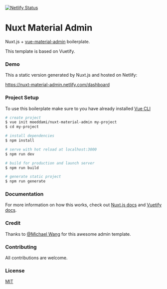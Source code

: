 [![Netlify Status](https://api.netlify.com/api/v1/badges/6d248400-2f19-4f30-aa78-6c77b6aa65c9/deploy-status)](https://app.netlify.com/sites/nuxt-material-admin/deploys)

# Nuxt Material Admin

Nuxt.js + [vue-material-admin](https://github.com/tookit/vue-material-admin) boilerplate.

This template is based on Vuetify.

### Demo

This a static version generated by Nuxt.js and hosted on Netlify:

https://nuxt-material-admin.netlify.com/dashboard

### Project Setup

To use this boilerplate make sure to you have already installed [Vue CLI](https://www.npmjs.com/package/@vue/cli)

```bash
# create project
$ vue init moeddami/nuxt-material-admin my-project
$ cd my-project

# install dependencies
$ npm install

# serve with hot reload at localhost:3000
$ npm run dev

# build for production and launch server
$ npm run build

# generate static project
$ npm run generate
```

### Documentation

For more information on how this works, check out [Nuxt.js docs](https://nuxtjs.org) and [Vuetify docs](https://vuetifyjs.com/en/getting-started/quick-start).

### Credit

Thanks to [@Michael Wang](https://github.com/tookit) for this awesome admin template.

### Contributing

All contributions are welcome.

### License

[MIT](https://github.com/moeddami/nuxt-material-admin/blob/master/LICENSE)
